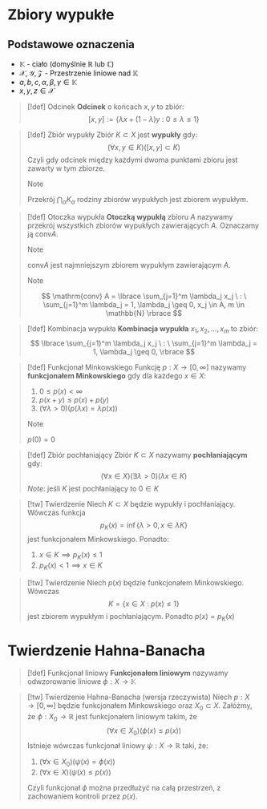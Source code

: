 # Zbiory wypukłe

## Podstawowe oznaczenia

 - $\mathbb{K}$ - ciało (domyślnie $\mathbb{R}$ lub $\mathbb{C}$)
 - $\mathcal{X, Y, Z}$ - Przestrzenie liniowe nad $\mathbb{K}$
 - $a, b, c, \alpha, \beta, \gamma \in \mathbb{K}$
 - $x, y, z \in \mathcal{X}$

 > [!def] Odcinek
 > **Odcinek** o końcach $x, y$ to zbiór:
 > $$
 >     [x,y] := \lbrace \lambda x + (1 - \lambda) y \ : \ 0 \leq \lambda \leq 1 \rbrace
 > $$

 > [!def] Zbiór wypukły
 > Zbiór $K \subset X$ jest **wypukły** gdy:
 > $$
 >     \left( \forall x,y \in K \right) \left( [x,y] \subset K \right)
 > $$
 > Czyli gdy odcinek między każdymi dwoma punktami zbioru jest zawarty w tym zbiorze.
 > > [!note]
 > > Przekrój $\bigcap_\alpha K_\alpha$ rodziny zbiorów wypukłych jest zbiorem wypukłym.

 > [!def] Otoczka wypukła
 > **Otoczką wypukłą** zbioru $A$ nazywamy przekrój wszystkich zbiorów wypukłych zawierających $A$. Oznaczamy ją $\mathrm{conv} A$.
 > > [!note] 
 > > $\mathrm{conv} A$ jest najmniejszym zbiorem wypukłym zawierającym $A$.
 >
 > > [!note]
 > > $$
 > > \mathrm{conv} A = \lbrace 
 > >     \sum_{j=1}^m \lambda_j x_j \ : \
 > >     \sum_{j=1}^m \lambda_j = 1,
 > >     \lambda_j \geq 0,
 > >     x_j \in A, 
 > >     m \in \mathbb{N}
 > > \rbrace
 > > $$

 > [!def] Kombinacja wypukła
 > **Kombinacja wypukła** $x_1, x_2, \dots, x_m$ to zbiór:
 > $$
 > \lbrace 
 >     \sum_{j=1}^m \lambda_j x_j \ : \
 >     \sum_{j=1}^m \lambda_j = 1,
 >     \lambda_j \geq 0,
 > \rbrace
 > $$

 > [!def] Funkcjonał Minkowskiego
 > Funkcję $p : X \to [0, \infty]$ nazywamy **funkcjonałem Minkowskiego** gdy dla każdego $x \in X$:
 >  1. $0 \leq p(x) < \infty$
 >  2. $p(x+y) \leq p(x) + p(y)$
 >  3. $\left(\forall \lambda > 0\right) \left( p(\lambda x) = \lambda p(x) \right)$
 > > [!note]
 > > $p(0) = 0$

 > [!def] Zbiór pochłaniający
 > Zbiór $K \subset X$ nazywamy **pochłaniającym** gdy:
 > $$
 > \left( \forall x \in X \right) 
 > \left( \exists \lambda > 0 \right)
 > \left( \lambda x \in K \right)
 > $$
 > *Note*: jeśli $K$ jest pochłaniający to $0 \in K$

 > [!tw] Twierdzenie
 > Niech $K \subset X$ będzie wypukły i pochłaniający. Wówczas funkcja
 > $$
 >  p_K(x) = \inf 
 >  \lbrace
 >      \lambda > 0, x \in \lambda K
 >  \rbrace
 > $$
 > jest funkcjonałem Minkowskiego. Ponadto:
 >  1. $x \in K \implies p_K(x) \leq 1$
 >  2. $p_K(x) < 1 \implies x \in K$

 > [!tw] Twierdzenie
 > Niech $p(x)$ będzie funkcjonałem Minkowskiego. Wówczas
 > $$ K = \lbrace x \in X \ : \ p(x) \leq 1 \rbrace $$
 > jest zbiorem wypukłym i pochłaniającym. Ponadto $p(x) = p_K(x)$

# Twierdzenie Hahna-Banacha 

 > [!def] Funkcjonał liniowy
 > **Funkcjonałem liniowym** nazywamy odwzorowanie liniowe $\phi : X \to \mathbb K$

 > [!tw] Twierdzenie Hahna-Banacha (wersja rzeczywista)
 > Niech $p : X \to [0, \infty]$ będzie funkcjonałem Minkowskiego oraz $X_0 \subset X$.
 > Załóżmy, że $\phi : X_0 \to \mathbb R$ jest funkcjonałem liniowym takim, że 
 > $$ (\forall x \in X_0) (\phi(x) \leq p(x)) $$
 > Istnieje wówczas funkcjonał liniowy $\psi : X \to \mathbb R$ taki, że:
 >  1. $(\forall x \in X_0) (\psi(x) = \phi(x))$
 >  2. $(\forall x \in X) (\psi(x) \leq p(x))$
 >
 > Czyli funkcjonał $\phi$ można przedłużyć na całą przestrzeń, z zachowaniem kontroli przez $p(x)$.
